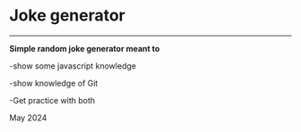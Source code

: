 # Joke generator
-----------------
**Simple random joke generator meant to**

-show some javascript knowledge

-show knowledge of Git

-Get practice with both 

May 2024